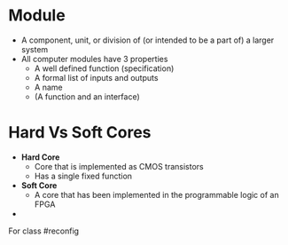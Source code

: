 # Module
- A component, unit, or division of (or intended to be a part of) a larger system
- All computer modules have 3 properties
	- A well defined function (specification)
	- A formal list of inputs and outputs
	- A name
	- (A function and an interface)
# Hard Vs Soft Cores
- **Hard Core**
	- Core that is implemented as CMOS transistors
	- Has a single fixed function
- **Soft Core**
	- A core that has been implemented in the programmable logic of an FPGA
- 
For class #reconfig
